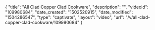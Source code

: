 {
    "title": "All Clad Copper Clad Cookware",
    "description": "",
    "videoid": "109980684",
    "date_created": "1502520915",
    "date_modified": "1504286547",
    "type": "captivate",
    "layout": "video",
    "url": "\/v\/all-clad-copper-clad-cookware\/109980684"
}